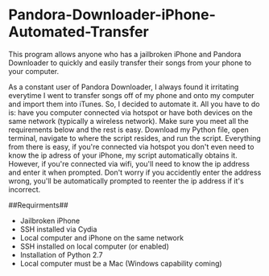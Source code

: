 # Pandora-Downloader-iPhone-Automated-Transfer
This program allows anyone who has a jailbroken iPhone and Pandora Downloader to quickly and easily transfer their songs from your phone to your computer.

As a constant user of Pandora Downloader, I always found it irritating everytime I went to transfer songs off of my phone and onto my computer and import them into iTunes. So, I decided to automate it. All you have to do is: have you computer connected via hotspot or have both devices on the same network (typically a wireless network). Make sure you meet all the requirements below and the rest is easy. Download my Python file, open terminal, navigate to where the script resides, and run the script. Everything from there is easy, if you're connected via hotspot you don't even need to know the ip adress of your iPhone, my script automatically obtains it. However, if you're connected via wifi, you'll need to know the ip address and enter it when prompted. Don't worry if you accidently enter the address wrong, you'll be automatically prompted to reenter the ip address if it's incorrect. 

##Requirments##

<ul>
  <li>Jailbroken iPhone</li>
  <li>SSH installed via Cydia</li>
  <li>Local computer and iPhone on the same network</li>
  <li>SSH installed on local computer (or enabled)</li>
  <li>Installation of Python 2.7</li>
  <li>Local computer must be a Mac (Windows capability coming)</li>
</ul>


